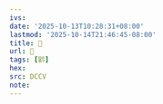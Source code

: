 ```yaml
---
ivs:
date: '2025-10-13T10:28:31+08:00'
lastmod: '2025-10-14T21:46:45-08:00'
title: 􅟾
url: 􅟾
tags: [䶃]
hex: 
src: DCCV
note:
---
```

